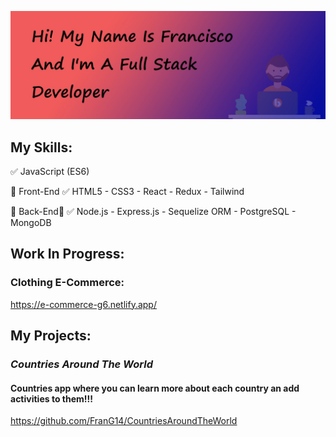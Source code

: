 ![Test Image 1](https://github.com/FranG14/FranG14/blob/main/Images/Banner.jpg)

## My Skills:  
✅ JavaScript (ES6)

🔶 Front-End ✅ HTML5 - CSS3 - React - Redux - Tailwind

🔶 Back-End🔩 ✅ Node.js - Express.js - Sequelize ORM - PostgreSQL - MongoDB

## Work In Progress:
### Clothing E-Commerce:

https://e-commerce-g6.netlify.app/

## My Projects:
### *Countries Around The World*

<h4>Countries app where you can learn more about each country an add activities to them!!!</h4>

https://github.com/FranG14/CountriesAroundTheWorld



<!--
**FranG14/FranG14** is a ✨ _special_ ✨ repository because its `README.md` (this file) appears on your GitHub profile.

Here are some ideas to get you started:

- 🔭 I’m currently working on ...
- 🌱 I’m currently learning ...
- 👯 I’m looking to collaborate on ...
- 🤔 I’m looking for help with ...
- 💬 Ask me about ...
- 📫 How to reach me: ...
- 😄 Pronouns: ...
- ⚡ Fun fact: ...
-->
